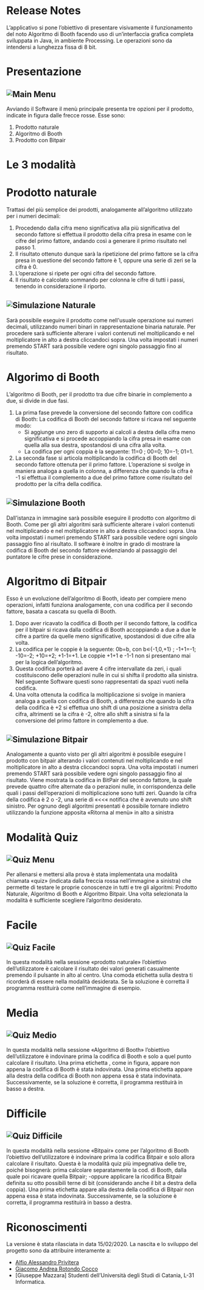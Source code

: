 # Release Notes
L’applicativo si pone l’obiettivo di presentare visivamente il funzionamento del noto Algoritmo di Booth facendo uso di un’interfaccia grafica completa sviluppata in Java, in ambiente Processing. Le operazioni sono da  intendersi a lunghezza fissa di 8 bit.
# Presentazione

## ![Main Menu](https://github.com/coccojack/VisualBooth/blob/main/screenshots/menu_principale.PNG)
Avviando il Software il menù principale presenta tre opzioni per il prodotto, indicate in figura dalle frecce rosse.
Esse sono:
1. Prodotto naturale
2. Algoritmo di Booth
3. Prodotto con Bitpair

# Le 3 modalità
# Prodotto naturale
Trattasi del più semplice dei prodotti, analogamente all’algoritmo utilizzato per i numeri decimali:
1. Procedendo dalla cifra meno significativa alla più significativa del secondo fattore si effettua il prodotto della cifra presa in esame con le cifre del primo fattore, andando così a generare il primo risultato nel passo 1.
2. Il risultato ottenuto dunque sarà la ripetizione del primo fattore se la cifra presa in questione del secondo fattore è 1, oppure una serie di zeri se la cifra è 0.
3. L’operazione si ripete per ogni cifra del secondo fattore.
4. Il risultato è calcolato sommando per colonna le cifre di tutti i passi, tenendo in considerazione il riporto.

## ![Simulazione Naturale](https://github.com/coccojack/VisualBooth/blob/main/screenshots/sim_naturale.PNG)
Sarà possibile eseguire il prodotto come nell'usuale operazione sui numeri decimali, utilizzando numeri binari in rappresentazione binaria naturale. Per procedere sarà sufficiente alterare i valori contenuti nel moltiplicando
e nel moltiplicatore in alto a destra cliccandoci sopra. 
Una volta impostati i numeri premendo START sarà possibile vedere ogni singolo passaggio fino al risultato.

# Algorimo di Booth
L’algoritmo di Booth, per il prodotto tra due cifre binarie in complemento a due, si divide in due fasi.
1. La prima fase prevede la conversione del secondo fattore con codifica di Booth:
La codifica di Booth del secondo fattore si ricava nel seguente modo:
    - Si aggiunge uno zero di supporto ai calcoli a destra della cifra meno significativa e si procede accoppiando la cifra presa in esame con quella alla sua destra, spostandosi di una cifra alla volta.
    - La codifica per ogni coppia è la seguente: 11=0 ; 00=0; 10=-1; 01=1.
2. La seconda fase si articola moltiplicando la codifica di Booth del secondo fattore ottenuta per il primo fattore. L’operazione si svolge in maniera analoga a quella in colonna, a differenza che quando la cifra è -1 si effettua il complemento a due del primo fattore come risultato del prodotto per la cifra della codifica.

## ![Simulazione Booth](https://github.com/coccojack/VisualBooth/blob/main/screenshots/sim_booth.PNG)
Dall’istanza in immagine sarà possibile eseguire il prodotto con algoritmo di Booth.
Come per gli altri algoritmi sarà sufficiente alterare i valori contenuti nel moltiplicando e nel moltiplicatore in alto a destra cliccandoci sopra. Una volta impostati i numeri premendo START sarà possibile vedere ogni singolo passaggio fino al risultato.
Il software è inoltre in grado di mostrare la codifica di Booth del secondo fattore evidenziando al passaggio del puntatore le cifre prese in considerazione.

# Algoritmo di Bitpair
Esso è un evoluzione dell’algoritmo di Booth, ideato per compiere meno operazioni, infatti funziona analogamente, con una codifica per il secondo fattore, basata a cascata su quella di Booth.
1. Dopo aver ricavato la codifica di Booth per il secondo fattore, la codifica per il bitpair si ricava dalla codifica di Booth accoppiando a due a due le cifre a partire da quelle meno significative, spostandosi di due cifre alla volta.
2. La codifica per le coppie è la seguente: 0b=b, con b∊{-1,0,+1} ; -1+1=-1; -10=-2; +10=+2; +1-1=+1. Le coppie +1+1 e -1-1 non si presentano mai per la logica dell’algoritmo.
3. Questa codifica porterà ad avere 4 cifre intervallate da zeri, i quali costituiscono delle operazioni nulle in cui si shifta il prodotto alla sinistra. Nel seguente Software questi sono rappresentati da spazi vuoti nella codifica.
4. Una volta ottenuta la codifica la moltiplicazione si svolge in maniera analoga a quella con codifica di Booth, a differenza che quando la cifra della codifica è +2 si effettua uno shift di una posizione a sinistra della cifra, altrimenti se la cifra è -2, oltre allo shift a sinistra si fa la conversione del primo fattore in complemento 
a due.

## ![Simulazione Bitpair](https://github.com/coccojack/VisualBooth/blob/main/screenshots/sim_bitpair.PNG)
Analogamente a quanto visto per gli altri algoritmi è possibile eseguire l prodotto con bitpair alterando i valori contenuti nel moltiplicando e nel moltiplicatore in alto a destra cliccandoci sopra. Una volta impostati i numeri premendo START sarà possibile vedere ogni singolo passaggio fino al risultato.
Viene mostrata la codifica in BitPair del secondo fattore, la quale prevede quattro cifre alternate da o perazioni nulle, in corrispondenza delle quali i passi dell’operazioni di moltiplicazione sono tutti zeri.
Quando la cifra della codifica è 2 o -2, una serie di «<<« notifica che è avvenuto uno shift sinistro.
Per ognuno degli algoritmi presentati è possibile tornare indietro utilizzando la funzione apposita «Ritorna al menù» in alto a sinistra

# Modalità Quiz
## ![Quiz Menu](https://github.com/coccojack/VisualBooth/blob/main/screenshots/menu_quiz.PNG)
Per allenarsi e mettersi alla prova è stata implementata una modalità chiamata «quiz» (indicata dalla freccia rossa nell’immagine a sinistra) che permette di testare le proprie conoscenze in tutti e tre gli algoritmi: 
Prodotto Naturale, Algoritmo di Booth e Algoritmo Bitpair.
Una volta selezionata la modalità è sufficiente scegliere l’algoritmo desiderato.

# Facile
## ![Quiz Facile](https://github.com/coccojack/VisualBooth/blob/main/screenshots/quiz_naturale.PNG)
In questa modalità nella sessione «prodotto naturale» l’obiettivo dell’utilizzatore è calcolare il risultato dei
valori generati casualmente premendo il pulsante <start> in alto al centro.
Una comoda etichetta sulla destra ti ricorderà di essere nella modalità desiderata.
Se la soluzione è corretta il programma restituirà <OK> come nell’immagine di esempio.
 
# Media
## ![Quiz Medio](https://github.com/coccojack/VisualBooth/blob/main/screenshots/quiz_booth.PNG)
In questa modalità nella sessione «Algoritmo di Booth» l’obiettivo dell’utilizzatore è indovinare prima la codifica di Booth e solo a quel punto calcolare il risultato.
Una prima etichetta <OK>, come in figura, appare non appena la codifica di Booth è stata indovinata.
Una prima etichetta <OK> appare alla destra della codifica di Booth non appena essa è stata indovinata. 
Successivamente, se la soluzione è corretta, il programma restituirà <OK> in basso a destra.

# Difficile
## ![Quiz Difficile](https://github.com/coccojack/VisualBooth/blob/main/screenshots/quiz_bitpair.PNG)
In questa modalità nella sessione «Bitpair» come per l’algoritmo di Booth l’obiettivo dell’utilizzatore è indovinare prima la codifica Bitpair e solo allora calcolare il risultato.
Questa è la modalità quiz più impegnativa delle tre, poiché bisognerà: 
prima calcolare separatamente la cod. di Booth, dalla quale poi ricavare quella Bitpair;
-oppure applicare la ricodifica Bitpair definita su otto possibili terne di bit (considerando anche il bit a destra della coppia).
Una prima etichetta <OK> appare alla destra della codifica di Bitpair non appena essa è stata indovinata. Successivamente, se la soluzione è corretta, il programma restituirà <OK> in basso a destra.

# Riconoscimenti
La versione è stata rilasciata in data 15/02/2020.
La nascita e lo sviluppo del progetto sono da attribuire interamente a:
- [Alfio Alessandro Privitera](https://github.com/AlfioA)
- [Giacomo Andrea Rotondo Cocco](https://github.com/coccojack)
- [Giuseppe Mazzara]
Studenti dell’Università degli Studi di Catania, L-31 Informatica.

